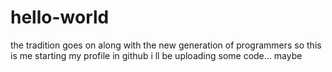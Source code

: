 # hello-world
the tradition goes on along with the new generation of programmers
so this is me starting my profile in github i ll be uploading some code... maybe
